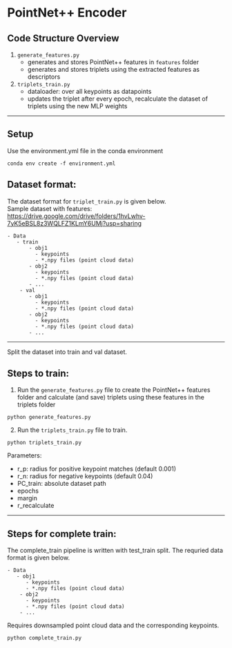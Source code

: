 
# PointNet++ Encoder
## Code Structure Overview

1. `generate_features.py`
    * generates and stores PointNet++ features in `features` folder    
    * generates and stores triplets using the extracted features as descriptors
2. `triplets_train.py` 
    * dataloader: over all keypoints as datapoints
    * updates the triplet after every epoch, recalculate the dataset of triplets using the new MLP weights
***
## Setup 
Use the environment.yml file in the conda environment
```
conda env create -f environment.yml
```

## Dataset format: 
The dataset format for `triplet_train.py` is given below. <br>
Sample dataset with features: https://drive.google.com/drive/folders/1hvLwhv-7yK5eBSL8z3WQLFZ1KLmY6UMj?usp=sharing
```
- Data 
   - train
       - obj1 
         - keypoints 
         - *.npy files (point cloud data)
       - obj2 
         - keypoints 
         - *.npy files (point cloud data)
       - ...
    - val
       - obj1 
         - keypoints 
         - *.npy files (point cloud data)
       - obj2 
         - keypoints 
         - *.npy files (point cloud data)
       - ...
```
***

Split the dataset into train and val dataset.

## Steps to train: 
1) Run the `generate_features.py` file to create the PointNet++ features folder and calculate (and save) triplets using these features in the triplets folder
```
python generate_features.py
```

2) Run the `triplets_train.py` file to train.
```
python triplets_train.py
```

Parameters:
- r_p: radius for positive keypoint matches (default 0.001)
- r_n: radius for negative keypoints (default 0.04)
- PC_train: absolute dataset path 
- epochs
- margin
- r_recalculate 

***

## Steps for complete train:  
The complete_train pipeline is written with test_train split. The requried data format is given below.

```
- Data 
   - obj1 
      - keypoints 
      - *.npy files (point cloud data)
    - obj2 
      - keypoints 
      - *.npy files (point cloud data)
    - ... 
```
   
Requires downsampled point cloud data and the corresponding keypoints.
```
python complete_train.py
```

